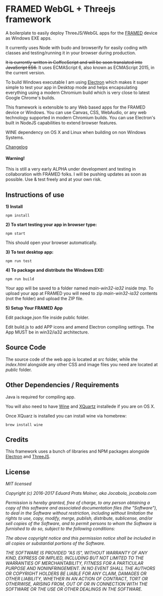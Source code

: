 # FRAMED WebGL + Threejs framework
A boilerplate to easily deploy ThreeJS/WebGL apps for the [FRAMED](https://frm.fm/) device as Windows EXE apps.

It currently uses Node with budo and browserify for easily coding with classes and testing/running it in your browser during production.

~~It is currently written in CoffeeScript and will be soon translated into JavaScript ES6.~~
It uses ECMAScript 6, also known as ECMAScript 2015, in the current version.

To build Windows executable I am using [Electron](http://electron.atom.io/) which makes it super simple to test your app in Desktop mode and helps encapsulating everything using a modern Chromium build which is very close to latest Google Chrome's builds.

This framework is extensible to any Web based apps for the FRAMED device or Windows. You can use Canvas, CSS, WebAudio, or any web technology supported in modern Chromium builds. You can use Electron's built in NodeJS capabilities to extend browser features.

WINE dependency on OS X and Linux when building on non Windows Systems.

[Changelog](changelog.md)

#### Warning!
This is still a very early ALPHA under development and testing in collaboration with FRAMED folks. I will be pushing updates as soon as possible. Use & test freely and at your own risk.

## Instructions of use

**1) Install**

`npm install`

**2) To start testing your app in browser type:**

`npm start`

This should open your browser automatically.

**3) To test desktop app:**

`npm run test`

**4) To package and distribute the Windows EXE:**

`npm run build`

Your app will be saved to a folder named *main-win32-ia32* inside *tmp*. To upload your app at FRAMED you will need to zip *main-win32-ia32* contents (not the folder) and upload the ZIP file.

**5) Setup Your FRAMED App**

Edit package.json file inside public folder.

Edit build.js to add APP icons and amend Electron compiling settings. The App MUST be in win32/ia32 architecture.

## Source Code

The source code of the web app is located at *src* folder, while the *index.html* alongside any other CSS and image files you need are located at *public* folder.

## Other Dependencies / Requirements

Java is required for compiling app.

You will also need to have [Wine](https://www.winehq.org/) and [XQuartz](https://xquartz.macosforge.org) installede if you are on OS X.

Once XQuarz is installed you can install wine via homebrew:

`brew install wine`

## Credits

This framework uses a bunch of libraries and NPM packages alongside [Electron](https://github.com/electron) and [ThreeJS](https://github.com/mrdoob/three.js/).


## License

*MIT licensed*

*Copyright (c) 2016-2017 Eduard Prats Molner, aka Jocabola, jocabola.com*

*Permission is hereby granted, free of charge, to any person obtaining a copy of this software and associated documentation files (the "Software"), to deal in the Software without restriction, including without limitation the rights to use, copy, modify, merge, publish, distribute, sublicense, and/or sell copies of the Software, and to permit persons to whom the Software is furnished to do so, subject to the following conditions:*

*The above copyright notice and this permission notice shall be included in all copies or substantial portions of the Software.*

*THE SOFTWARE IS PROVIDED "AS IS", WITHOUT WARRANTY OF ANY KIND, EXPRESS OR IMPLIED, INCLUDING BUT NOT LIMITED TO THE WARRANTIES OF MERCHANTABILITY, FITNESS FOR A PARTICULAR PURPOSE AND NONINFRINGEMENT. IN NO EVENT SHALL THE AUTHORS OR COPYRIGHT HOLDERS BE LIABLE FOR ANY CLAIM, DAMAGES OR OTHER LIABILITY, WHETHER IN AN ACTION OF CONTRACT, TORT OR OTHERWISE, ARISING FROM, OUT OF OR IN CONNECTION WITH THE SOFTWARE OR THE USE OR OTHER DEALINGS IN THE SOFTWARE.*